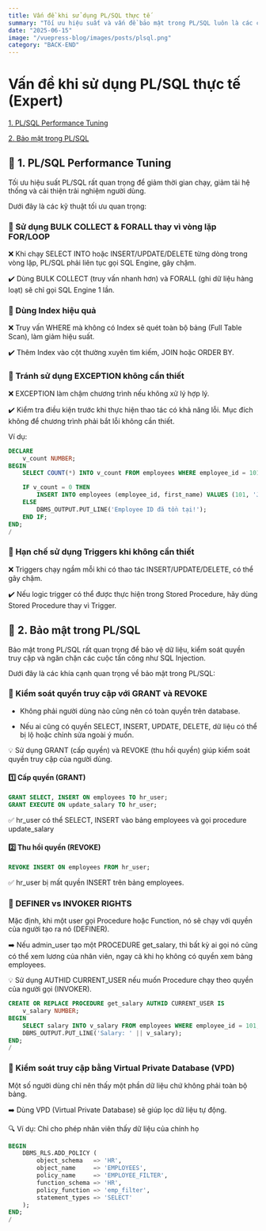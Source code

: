 ```yaml
---
title: Vấn đề khi sử dụng PL/SQL thực tế
summary: "Tối ưu hiệu suất và vấn đề bảo mật trong PL/SQL luôn là các chủ đề quan trọng khi sử dụng PL/SQL trong thực tế."
date: "2025-06-15"
image: "/vuepress-blog/images/posts/plsql.png"
category: "BACK-END"
---
```


# Vấn đề khi sử dụng PL/SQL thực tế (Expert)

[1. PL/SQL Performance Tuning](#1)

[2. Bảo mật trong PL/SQL](#2)

<a name="1"></a>

## 📌 1. PL/SQL Performance Tuning

Tối ưu hiệu suất PL/SQL rất quan trọng để giảm thời gian chạy, giảm tải hệ thống và cải thiện trải nghiệm người dùng.

Dưới đây là các kỹ thuật tối ưu quan trọng:

### 🔹 Sử dụng BULK COLLECT & FORALL thay vì vòng lặp FOR/LOOP

❌ Khi chạy SELECT INTO hoặc INSERT/UPDATE/DELETE từng dòng trong vòng lặp, PL/SQL phải liên tục gọi SQL Engine, gây chậm.

✔️ Dùng BULK COLLECT (truy vấn nhanh hơn) và FORALL (ghi dữ liệu hàng loạt) sẽ chỉ gọi SQL Engine 1 lần.

### 🔹 Dùng Index hiệu quả

❌ Truy vấn WHERE mà không có Index sẽ quét toàn bộ bảng (Full Table Scan), làm giảm hiệu suất.

✔️ Thêm Index vào cột thường xuyên tìm kiếm, JOIN hoặc ORDER BY.

### 🔹 Tránh sử dụng EXCEPTION không cần thiết

❌ EXCEPTION làm chậm chương trình nếu không xử lý hợp lý.

✔️ Kiểm tra điều kiện trước khi thực hiện thao tác có khả năng lỗi. Mục đích không để chương trình phải bắt lỗi không cần thiết.

Ví dụ:

```sql
DECLARE
    v_count NUMBER;
BEGIN
    SELECT COUNT(*) INTO v_count FROM employees WHERE employee_id = 101;

    IF v_count = 0 THEN
        INSERT INTO employees (employee_id, first_name) VALUES (101, 'John');
    ELSE
        DBMS_OUTPUT.PUT_LINE('Employee ID đã tồn tại!');
    END IF;
END;
/
```

### 🔹 Hạn chế sử dụng Triggers khi không cần thiết

❌ Triggers chạy ngầm mỗi khi có thao tác INSERT/UPDATE/DELETE, có thể gây chậm.

✔️ Nếu logic trigger có thể được thực hiện trong Stored Procedure, hãy dùng Stored Procedure thay vì Trigger.

<a name="2"></a>

## 📌 2. Bảo mật trong PL/SQL

Bảo mật trong PL/SQL rất quan trọng để bảo vệ dữ liệu, kiểm soát quyền truy cập và ngăn chặn các cuộc tấn công như SQL Injection.

Dưới đây là các khía cạnh quan trọng về bảo mật trong PL/SQL:

### 🔹 Kiểm soát quyền truy cập với GRANT và REVOKE

- Không phải người dùng nào cũng nên có toàn quyền trên database.

- Nếu ai cũng có quyền SELECT, INSERT, UPDATE, DELETE, dữ liệu có thể bị lộ hoặc chỉnh sửa ngoài ý muốn.

💡 Sử dụng GRANT (cấp quyền) và REVOKE (thu hồi quyền) giúp kiểm soát quyền truy cập của người dùng.

#### 1️⃣ Cấp quyền (GRANT)

```sql
GRANT SELECT, INSERT ON employees TO hr_user;
GRANT EXECUTE ON update_salary TO hr_user;
```

✅ hr_user có thể SELECT, INSERT vào bảng employees và gọi procedure update_salary

#### 2️⃣ Thu hồi quyền (REVOKE)

```sql
REVOKE INSERT ON employees FROM hr_user;
```

✅ hr_user bị mất quyền INSERT trên bảng employees.

### 🔹 DEFINER vs INVOKER RIGHTS

Mặc định, khi một user gọi Procedure hoặc Function, nó sẽ chạy với quyền của người tạo ra nó (DEFINER).

➡️ Nếu admin_user tạo một PROCEDURE get_salary, thì bất kỳ ai gọi nó cũng có thể xem lương của nhân viên, ngay cả khi họ không có quyền xem bảng employees.

💡 Sử dụng AUTHID CURRENT_USER nếu muốn Procedure chạy theo quyền của người gọi (INVOKER).

```sql
CREATE OR REPLACE PROCEDURE get_salary AUTHID CURRENT_USER IS
    v_salary NUMBER;
BEGIN
    SELECT salary INTO v_salary FROM employees WHERE employee_id = 101;
    DBMS_OUTPUT.PUT_LINE('Salary: ' || v_salary);
END;
/
```

### 🔹 Kiểm soát truy cập bằng Virtual Private Database (VPD)

Một số người dùng chỉ nên thấy một phần dữ liệu chứ không phải toàn bộ bảng.

➡️ Dùng VPD (Virtual Private Database) sẽ giúp lọc dữ liệu tự động.

🔍 Ví dụ: Chỉ cho phép nhân viên thấy dữ liệu của chính họ

```sql
BEGIN
    DBMS_RLS.ADD_POLICY (
        object_schema   => 'HR',
        object_name     => 'EMPLOYEES',
        policy_name     => 'EMPLOYEE_FILTER',
        function_schema => 'HR',
        policy_function => 'emp_filter',
        statement_types => 'SELECT'
    );
END;
/
```
